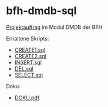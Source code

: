 # bfh-dmdb-sql

[Projektauftrag](/Projektauftrag.pdf) im Modul DMDB der BFH

Erhaltene Skripts:

- [CREATE1.sql](/CREATE1.sql)
- [CREATE2.sql](/CREATE2.sql)
- [INSERT.sql](/INSERT.sql)
- [DEL.sql](/DEL.sql)
- [SELECT.sql](/SELECT.sql)

Doku:

- [DOKU.pdf](/DOKU.pdf)
